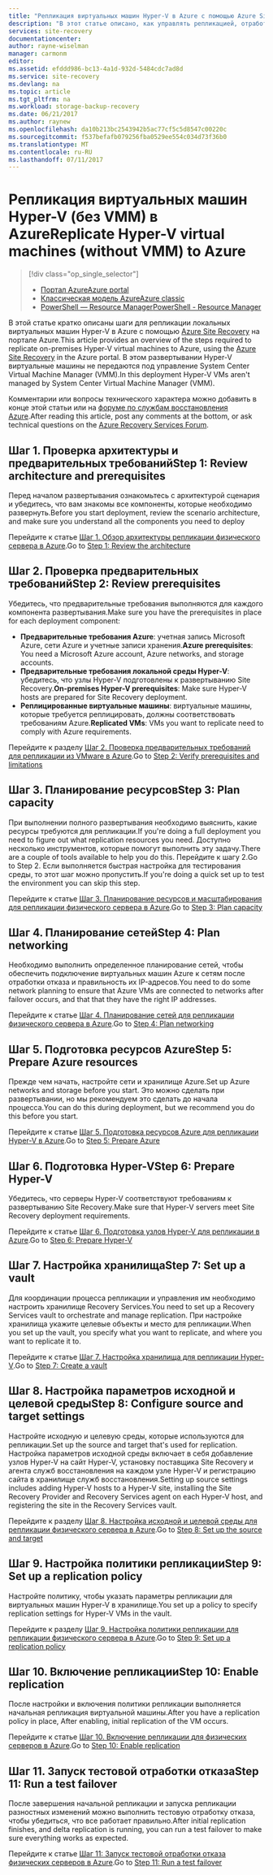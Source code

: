 ```yaml
---
title: "Репликация виртуальных машин Hyper-V в Azure с помощью Azure Site Recovery | Документация Майкрософт"
description: "В этот статье описано, как управлять репликацией, отработкой отказа и восстановлением локальных виртуальных машин Hyper-V в Azure"
services: site-recovery
documentationcenter: 
author: rayne-wiselman
manager: carmonm
editor: 
ms.assetid: efddd986-bc13-4a1d-932d-5484cdc7ad8d
ms.service: site-recovery
ms.devlang: na
ms.topic: article
ms.tgt_pltfrm: na
ms.workload: storage-backup-recovery
ms.date: 06/21/2017
ms.author: raynew
ms.openlocfilehash: da10b213bc2543942b5ac77cf5c5d8547c00220c
ms.sourcegitcommit: f537befafb079256fba0529ee554c034d73f36b0
ms.translationtype: MT
ms.contentlocale: ru-RU
ms.lasthandoff: 07/11/2017
---
```

# <a name="replicate-hyper-v-virtual-machines-without-vmm-to-azure"></a><span data-ttu-id="c9582-103">Репликация виртуальных машин Hyper-V (без VMM) в Azure</span><span class="sxs-lookup"><span data-stu-id="c9582-103">Replicate Hyper-V virtual machines (without VMM) to Azure</span></span> 

> [!div class="op_single_selector"]
> * [<span data-ttu-id="c9582-104">Портал Azure</span><span class="sxs-lookup"><span data-stu-id="c9582-104">Azure portal</span></span>](site-recovery-hyper-v-site-to-azure.md)
> * [<span data-ttu-id="c9582-105">Классическая модель Azure</span><span class="sxs-lookup"><span data-stu-id="c9582-105">Azure classic</span></span>](site-recovery-hyper-v-site-to-azure-classic.md)
> * [<span data-ttu-id="c9582-106">PowerShell — Resource Manager</span><span class="sxs-lookup"><span data-stu-id="c9582-106">PowerShell - Resource Manager</span></span>](site-recovery-deploy-with-powershell-resource-manager.md)
>
>

<span data-ttu-id="c9582-107">В этой статье кратко описаны шаги для репликации локальных виртуальных машин Hyper-V в Azure с помощью [Azure Site Recovery](site-recovery-overview.md) на портале Azure.</span><span class="sxs-lookup"><span data-stu-id="c9582-107">This article provides an overview of the steps required to replicate on-premises Hyper-V virtual machines to Azure, using the [Azure Site Recovery](site-recovery-overview.md) in the Azure portal.</span></span> <span data-ttu-id="c9582-108">В этом развертывании Hyper-V виртуальные машины не передаются под управление System Center Virtual Machine Manager (VMM).</span><span class="sxs-lookup"><span data-stu-id="c9582-108">In this deployment Hyper-V VMs aren't managed by System Center Virtual Machine Manager (VMM).</span></span>


<span data-ttu-id="c9582-109">Комментарии или вопросы технического характера можно добавить в конце этой статьи или на [форуме по службам восстановления Azure](https://social.msdn.microsoft.com/forums/azure/home?forum=hypervrecovmgr).</span><span class="sxs-lookup"><span data-stu-id="c9582-109">After reading this article, post any comments at the bottom, or ask technical questions on the [Azure Recovery Services Forum](https://social.msdn.microsoft.com/forums/azure/home?forum=hypervrecovmgr).</span></span>


## <a name="step-1-review-architecture-and-prerequisites"></a><span data-ttu-id="c9582-110">Шаг 1. Проверка архитектуры и предварительных требований</span><span class="sxs-lookup"><span data-stu-id="c9582-110">Step 1: Review architecture and prerequisites</span></span>

<span data-ttu-id="c9582-111">Перед началом развертывания ознакомьтесь с архитектурой сценария и убедитесь, что вам знакомы все компоненты, которые необходимо развернуть.</span><span class="sxs-lookup"><span data-stu-id="c9582-111">Before you start deployment, review the scenario architecture, and make sure you understand all the components you need to deploy</span></span>

<span data-ttu-id="c9582-112">Перейдите к статье [Шаг 1. Обзор архитектуры репликации физического сервера в Azure](hyper-v-site-walkthrough-architecture.md).</span><span class="sxs-lookup"><span data-stu-id="c9582-112">Go to [Step 1: Review the architecture](hyper-v-site-walkthrough-architecture.md)</span></span>


## <a name="step-2-review-prerequisites"></a><span data-ttu-id="c9582-113">Шаг 2. Проверка предварительных требований</span><span class="sxs-lookup"><span data-stu-id="c9582-113">Step 2: Review prerequisites</span></span>

<span data-ttu-id="c9582-114">Убедитесь, что предварительные требования выполняются для каждого компонента развертывания.</span><span class="sxs-lookup"><span data-stu-id="c9582-114">Make sure you have the prerequisites in place for each deployment component:</span></span>

- <span data-ttu-id="c9582-115">**Предварительные требования Azure**: учетная запись Microsoft Azure, сети Azure и учетные записи хранения.</span><span class="sxs-lookup"><span data-stu-id="c9582-115">**Azure prerequisites**: You need a Microsoft Azure account, Azure networks, and storage accounts.</span></span>
- <span data-ttu-id="c9582-116">**Предварительные требования локальной среды Hyper-V**: убедитесь, что узлы Hyper-V подготовлены к развертыванию Site Recovery.</span><span class="sxs-lookup"><span data-stu-id="c9582-116">**On-premises Hyper-V prerequisites**: Make sure Hyper-V hosts are prepared for Site Recovery deployment.</span></span>
- <span data-ttu-id="c9582-117">**Реплицированные виртуальные машины**: виртуальные машины, которые требуется реплицировать, должны соответствовать требованиям Azure.</span><span class="sxs-lookup"><span data-stu-id="c9582-117">**Replicated VMs**: VMs you want to replicate need to comply with Azure requirements.</span></span>

<span data-ttu-id="c9582-118">Перейдите к разделу [Шаг 2. Проверка предварительных требований для репликации из VMware в Azure](hyper-v-site-walkthrough-prerequisites.md).</span><span class="sxs-lookup"><span data-stu-id="c9582-118">Go to [Step 2: Verify prerequisites and limitations](hyper-v-site-walkthrough-prerequisites.md)</span></span>

## <a name="step-3-plan-capacity"></a><span data-ttu-id="c9582-119">Шаг 3. Планирование ресурсов</span><span class="sxs-lookup"><span data-stu-id="c9582-119">Step 3: Plan capacity</span></span>

<span data-ttu-id="c9582-120">При выполнении полного развертывания необходимо выяснить, какие ресурсы требуются для репликации.</span><span class="sxs-lookup"><span data-stu-id="c9582-120">If you're doing a full deployment you need to figure out what replication resources you need.</span></span> <span data-ttu-id="c9582-121">Доступно несколько инструментов, которые помогут выполнить эту задачу.</span><span class="sxs-lookup"><span data-stu-id="c9582-121">There are a couple of tools available to help you do this.</span></span> <span data-ttu-id="c9582-122">Перейдите к шагу 2.</span><span class="sxs-lookup"><span data-stu-id="c9582-122">Go to Step 2.</span></span> <span data-ttu-id="c9582-123">Если выполняется быстрая настройка для тестирования среды, то этот шаг можно пропустить.</span><span class="sxs-lookup"><span data-stu-id="c9582-123">If you're doing a quick set up to test the environment you can skip this step.</span></span>

<span data-ttu-id="c9582-124">Перейдите к статье [Шаг 3. Планирование ресурсов и масштабирования для репликации физического сервера в Azure](hyper-v-site-walkthrough-capacity.md).</span><span class="sxs-lookup"><span data-stu-id="c9582-124">Go to [Step 3: Plan capacity](hyper-v-site-walkthrough-capacity.md)</span></span>

## <a name="step-4-plan-networking"></a><span data-ttu-id="c9582-125">Шаг 4. Планирование сетей</span><span class="sxs-lookup"><span data-stu-id="c9582-125">Step 4: Plan networking</span></span>

<span data-ttu-id="c9582-126">Необходимо выполнить определенное планирование сетей, чтобы обеспечить подключение виртуальных машин Azure к сетям после отработки отказа и правильность их IP-адресов.</span><span class="sxs-lookup"><span data-stu-id="c9582-126">You need to do some network planning to ensure that Azure VMs are connected to networks after failover occurs, and  that that they have the right IP addresses.</span></span>

<span data-ttu-id="c9582-127">Перейдите к статье [Шаг 4. Планирование сетей для репликации физического сервера в Azure](hyper-v-site-walkthrough-network.md).</span><span class="sxs-lookup"><span data-stu-id="c9582-127">Go to [Step 4: Plan networking](hyper-v-site-walkthrough-network.md)</span></span>

##  <a name="step-5-prepare-azure-resources"></a><span data-ttu-id="c9582-128">Шаг 5. Подготовка ресурсов Azure</span><span class="sxs-lookup"><span data-stu-id="c9582-128">Step 5: Prepare Azure resources</span></span>

<span data-ttu-id="c9582-129">Прежде чем начать, настройте сети и хранилище Azure.</span><span class="sxs-lookup"><span data-stu-id="c9582-129">Set up Azure networks and storage before you start.</span></span> <span data-ttu-id="c9582-130">Это можно сделать при развертывании, но мы рекомендуем это сделать до начала процесса.</span><span class="sxs-lookup"><span data-stu-id="c9582-130">You can do this during deployment, but we recommend you do this before you start.</span></span>

<span data-ttu-id="c9582-131">Перейдите к статье [Шаг 5. Подготовка ресурсов Azure для репликации Hyper-V в Azure](hyper-v-site-walkthrough-prepare-azure.md).</span><span class="sxs-lookup"><span data-stu-id="c9582-131">Go to [Step 5: Prepare Azure](hyper-v-site-walkthrough-prepare-azure.md)</span></span>


## <a name="step-6-prepare-hyper-v"></a><span data-ttu-id="c9582-132">Шаг 6. Подготовка Hyper-V</span><span class="sxs-lookup"><span data-stu-id="c9582-132">Step 6: Prepare Hyper-V</span></span>

<span data-ttu-id="c9582-133">Убедитесь, что серверы Hyper-V соответствуют требованиям к развертыванию Site Recovery.</span><span class="sxs-lookup"><span data-stu-id="c9582-133">Make sure that Hyper-V servers meet Site Recovery deployment requirements.</span></span>

<span data-ttu-id="c9582-134">Перейдите к статье [Шаг 6. Подготовка узлов Hyper-V для репликации в Azure](hyper-v-site-walkthrough-prepare-hyper-v.md).</span><span class="sxs-lookup"><span data-stu-id="c9582-134">Go to [Step 6: Prepare Hyper-V](hyper-v-site-walkthrough-prepare-hyper-v.md)</span></span>

## <a name="step-7-set-up-a-vault"></a><span data-ttu-id="c9582-135">Шаг 7. Настройка хранилища</span><span class="sxs-lookup"><span data-stu-id="c9582-135">Step 7: Set up a vault</span></span>

<span data-ttu-id="c9582-136">Для координации процесса репликации и управления им необходимо настроить хранилище Recovery Services.</span><span class="sxs-lookup"><span data-stu-id="c9582-136">You need to set up a Recovery Services vault to orchestrate and manage replication.</span></span> <span data-ttu-id="c9582-137">При настройке хранилища укажите целевые объекты и место для репликации.</span><span class="sxs-lookup"><span data-stu-id="c9582-137">When you set up the vault, you specify what you want to replicate, and where you want to replicate it to.</span></span>

<span data-ttu-id="c9582-138">Перейдите к статье [Шаг 7. Настройка хранилища для репликации Hyper-V](hyper-v-site-walkthrough-create-vault.md).</span><span class="sxs-lookup"><span data-stu-id="c9582-138">Go to [Step 7: Create a vault](hyper-v-site-walkthrough-create-vault.md)</span></span>

## <a name="step-8-configure-source-and-target-settings"></a><span data-ttu-id="c9582-139">Шаг 8. Настройка параметров исходной и целевой среды</span><span class="sxs-lookup"><span data-stu-id="c9582-139">Step 8: Configure source and target settings</span></span>

<span data-ttu-id="c9582-140">Настройте исходную и целевую среды, которые используются для репликации.</span><span class="sxs-lookup"><span data-stu-id="c9582-140">Set up the source and target that's used for replication.</span></span> <span data-ttu-id="c9582-141">Настройка параметров исходной среды включает в себя добавление узлов Hyper-V на сайт Hyper-V, установку поставщика Site Recovery и агента служб восстановления на каждом узле Hyper-V и регистрацию сайта в хранилище служб восстановления.</span><span class="sxs-lookup"><span data-stu-id="c9582-141">Setting up source settings includes adding Hyper-V hosts to a Hyper-V site, installing the Site Recovery Provider and Recovery Services agent on each Hyper-V host, and registering the site in the Recovery Services vault.</span></span>

<span data-ttu-id="c9582-142">Перейдите к разделу [Шаг 8. Настройка исходной и целевой среды для репликации физического сервера в Azure](hyper-v-site-walkthrough-source-target.md).</span><span class="sxs-lookup"><span data-stu-id="c9582-142">Go to [Step 8: Set up the source and target](hyper-v-site-walkthrough-source-target.md)</span></span>

## <a name="step-9-set-up-a-replication-policy"></a><span data-ttu-id="c9582-143">Шаг 9. Настройка политики репликации</span><span class="sxs-lookup"><span data-stu-id="c9582-143">Step 9: Set up a replication policy</span></span>

<span data-ttu-id="c9582-144">Настройте политику, чтобы указать параметры репликации для виртуальных машин Hyper-V в хранилище.</span><span class="sxs-lookup"><span data-stu-id="c9582-144">You set up a policy to specify replication settings for Hyper-V VMs in the vault.</span></span>

<span data-ttu-id="c9582-145">Перейдите к разделу [Шаг 9. Настройка политики репликации для репликации физического сервера в Azure](hyper-v-site-walkthrough-replication.md).</span><span class="sxs-lookup"><span data-stu-id="c9582-145">Go to [Step 9: Set up a replication policy](hyper-v-site-walkthrough-replication.md)</span></span>


## <a name="step-10-enable-replication"></a><span data-ttu-id="c9582-146">Шаг 10. Включение репликации</span><span class="sxs-lookup"><span data-stu-id="c9582-146">Step 10: Enable replication</span></span>

<span data-ttu-id="c9582-147">После настройки и включения политики репликации выполняется начальная репликация виртуальной машины.</span><span class="sxs-lookup"><span data-stu-id="c9582-147">After you have a replication policy in place,  After enabling, initial replication of the VM occurs.</span></span>

<span data-ttu-id="c9582-148">Перейдите к статье [Шаг 10. Включение репликации для физических серверов в Azure](hyper-v-site-walkthrough-enable-replication.md).</span><span class="sxs-lookup"><span data-stu-id="c9582-148">Go to [Step 10: Enable replication](hyper-v-site-walkthrough-enable-replication.md)</span></span>

## <a name="step-11-run-a-test-failover"></a><span data-ttu-id="c9582-149">Шаг 11. Запуск тестовой отработки отказа</span><span class="sxs-lookup"><span data-stu-id="c9582-149">Step 11: Run a test failover</span></span>

<span data-ttu-id="c9582-150">После завершения начальной репликации и запуска репликации разностных изменений можно выполнить тестовую отработку отказа, чтобы убедиться, что все работает правильно.</span><span class="sxs-lookup"><span data-stu-id="c9582-150">After initial replication finishes, and delta replication is running, you can run a test failover to make sure everything works as expected.</span></span>

<span data-ttu-id="c9582-151">Перейдите к статье [Шаг 11: Запуск тестовой отработки отказа физических серверов в Azure](hyper-v-site-walkthrough-test-failover.md).</span><span class="sxs-lookup"><span data-stu-id="c9582-151">Go to [Step 11: Run a test failover](hyper-v-site-walkthrough-test-failover.md)</span></span>
